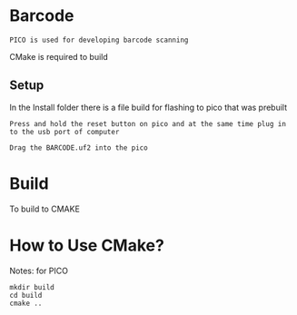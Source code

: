 # Barcode

```PICO is used for developing barcode scanning```

CMake is required to build

## Setup
In the Install folder there is a file build for flashing to pico that was prebuilt

```
Press and hold the reset button on pico and at the same time plug in to the usb port of computer

Drag the BARCODE.uf2 into the pico
```

# Build

To build to CMAKE

# How to Use CMake?
Notes: for PICO
```
mkdir build
cd build
cmake ..
```